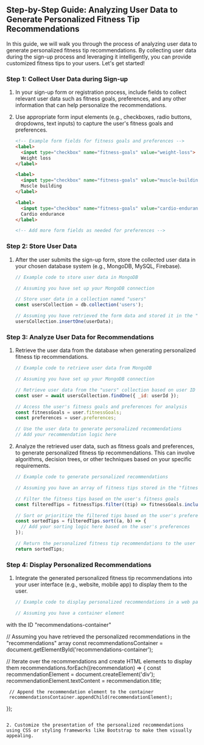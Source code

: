## Step-by-Step Guide: Analyzing User Data to Generate Personalized Fitness Tip Recommendations

In this guide, we will walk you through the process of analyzing user data to generate personalized fitness tip recommendations. By collecting user data during the sign-up process and leveraging it intelligently, you can provide customized fitness tips to your users. Let's get started!

### Step 1: Collect User Data during Sign-up

1. In your sign-up form or registration process, include fields to collect relevant user data such as fitness goals, preferences, and any other information that can help personalize the recommendations.

2. Use appropriate form input elements (e.g., checkboxes, radio buttons, dropdowns, text inputs) to capture the user's fitness goals and preferences.

   ```html
   <!-- Example form fields for fitness goals and preferences -->
   <label>
     <input type="checkbox" name="fitness-goals" value="weight-loss">
     Weight loss
   </label>

   <label>
     <input type="checkbox" name="fitness-goals" value="muscle-building">
     Muscle building
   </label>

   <label>
     <input type="checkbox" name="fitness-goals" value="cardio-endurance">
     Cardio endurance
   </label>

   <!-- Add more form fields as needed for preferences -->
   ```

### Step 2: Store User Data

1. After the user submits the sign-up form, store the collected user data in your chosen database system (e.g., MongoDB, MySQL, Firebase).

   ```javascript
   // Example code to store user data in MongoDB

   // Assuming you have set up your MongoDB connection

   // Store user data in a collection named "users"
   const usersCollection = db.collection('users');

   // Assuming you have retrieved the form data and stored it in the "userData" object
   usersCollection.insertOne(userData);
   ```

### Step 3: Analyze User Data for Recommendations

1. Retrieve the user data from the database when generating personalized fitness tip recommendations.

   ```javascript
   // Example code to retrieve user data from MongoDB

   // Assuming you have set up your MongoDB connection

   // Retrieve user data from the "users" collection based on user ID or any other identifier
   const user = await usersCollection.findOne({ _id: userId });

   // Access the user's fitness goals and preferences for analysis
   const fitnessGoals = user.fitnessGoals;
   const preferences = user.preferences;

   // Use the user data to generate personalized recommendations
   // Add your recommendation logic here
   ```

2. Analyze the retrieved user data, such as fitness goals and preferences, to generate personalized fitness tip recommendations. This can involve algorithms, decision trees, or other techniques based on your specific requirements.

   ```javascript
   // Example code to generate personalized recommendations

   // Assuming you have an array of fitness tips stored in the "fitnessTips" variable

   // Filter the fitness tips based on the user's fitness goals
   const filteredTips = fitnessTips.filter((tip) => fitnessGoals.includes(tip.goal));

   // Sort or prioritize the filtered tips based on the user's preferences
   const sortedTips = filteredTips.sort((a, b) => {
     // Add your sorting logic here based on the user's preferences
   });

   // Return the personalized fitness tip recommendations to the user interface
   return sortedTips;
   ```

### Step 4: Display Personalized Recommendations

1. Integrate the generated personalized fitness tip recommendations into your user interface (e.g., website, mobile app) to display them to the user.

   ```javascript
   // Example code to display personalized recommendations in a web page

   // Assuming you have a container element

 with the ID "recommendations-container"

   // Assuming you have retrieved the personalized recommendations in the "recommendations" array
   const recommendationsContainer = document.getElementById('recommendations-container');

   // Iterate over the recommendations and create HTML elements to display them
   recommendations.forEach((recommendation) => {
     const recommendationElement = document.createElement('div');
     recommendationElement.textContent = recommendation.title;

     // Append the recommendation element to the container
     recommendationsContainer.appendChild(recommendationElement);
   });
   ```

2. Customize the presentation of the personalized recommendations using CSS or styling frameworks like Bootstrap to make them visually appealing.

